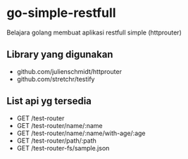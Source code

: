 # go-simple-restfull
Belajara golang membuat aplikasi restfull simple (httprouter)

## Library yang digunakan
* github.com/julienschmidt/httprouter
* github.com/stretchr/testify

## List api yg tersedia
* GET /test-router
* GET /test-router/name/:name
* GET /test-router/name/:name/with-age/:age
* GET /test-router/path/:path
* GET /test-router-fs/sample.json